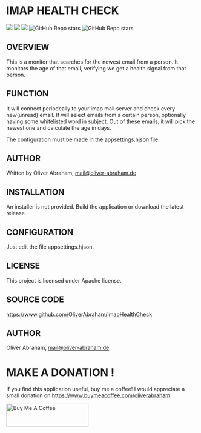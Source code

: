 # IMAP HEALTH CHECK

![](https://img.shields.io/github/downloads/oliverabraham/ImapHealthCheck/total) ![](https://img.shields.io/github/license/oliverabraham/ImapHealthCheck) ![](https://img.shields.io/github/languages/count/oliverabraham/ImapHealthCheck) ![GitHub Repo stars](https://img.shields.io/github/stars/oliverabraham/ImapHealthCheck?label=repo%20stars) ![GitHub Repo stars](https://img.shields.io/github/stars/oliverabraham?label=user%20stars)


## OVERVIEW

This is a monitor that searches for the newest email from a person.
It monitors the age of that email, verifying we get a health signal from that person.


## FUNCTION

It will connect periodcally to your imap mail server and check every new(unread) email.
If will select emails from a certain person, optionally having some whitelisted word in subject.
Out of these emails, it will pick the newest one and calculate the age in days.

The configuration must be made in the appsettings.hjson file.

## AUTHOR
Written by Oliver Abraham, mail@oliver-abraham.de


## INSTALLATION
An installer is not provided. Build the application or download the latest release


## CONFIGURATION

Just edit the file appsettings.hjson. 



## LICENSE
This project is licensed under Apache license.


## SOURCE CODE
https://www.github.com/OliverAbraham/ImapHealthCheck


## AUTHOR
Oliver Abraham, mail@oliver-abraham.de


# MAKE A DONATION !

If you find this application useful, buy me a coffee!
I would appreciate a small donation on https://www.buymeacoffee.com/oliverabraham

<a href="https://www.buymeacoffee.com/app/oliverabraham" target="_blank"><img src="https://cdn.buymeacoffee.com/buttons/v2/default-yellow.png" alt="Buy Me A Coffee" style="height: 60px !important;width: 217px !important;" ></a>
